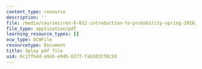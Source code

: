 ```yaml
---
content_type: resource
description: ''
file: /media/courses/res-6-012-introduction-to-probability-spring-2018/0c1ffb4da9a5e04b0277fab2032f8c2d_MPRKc4UPoJk.pdf
file_type: application/pdf
learning_resource_types: []
ocw_type: OCWFile
resourcetype: Document
title: 3play pdf file
uid: 0c1ffb4d-a9a5-e04b-0277-fab2032f8c2d
---
```


